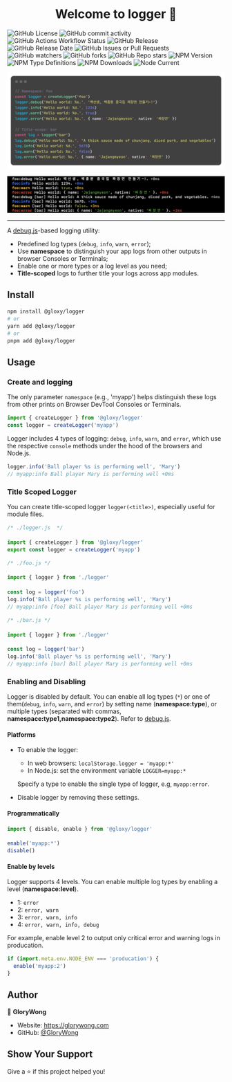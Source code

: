 <h1 align="center">Welcome to logger 👋</h1>

![GitHub License](https://img.shields.io/github/license/GloryWong/logger)
![GitHub commit activity](https://img.shields.io/github/commit-activity/w/GloryWong/logger)
![GitHub Actions Workflow Status](https://img.shields.io/github/actions/workflow/status/GloryWong/logger/release.yml)
![GitHub Release](https://img.shields.io/github/v/release/GloryWong/logger)
![GitHub Release Date](https://img.shields.io/github/release-date/GloryWong/logger)
![GitHub Issues or Pull Requests](https://img.shields.io/github/issues/GloryWong/logger)
![GitHub watchers](https://img.shields.io/github/watchers/GloryWong/logger)
![GitHub forks](https://img.shields.io/github/forks/GloryWong/logger)
![GitHub Repo stars](https://img.shields.io/github/stars/GloryWong/logger)
![NPM Version](https://img.shields.io/npm/v/%40gloxy%2Flogger)
![NPM Type Definitions](https://img.shields.io/npm/types/%40gloxy%2Flogger)
![NPM Downloads](https://img.shields.io/npm/dw/%40gloxy%2Flogger)
![Node Current](https://img.shields.io/node/v/%40gloxy%2Flogger)

![demo-code-snap](demo-code-snap.png)

![demo-output-snap](demo-output-snap.png)

---

A [debug.js](https://github.com/debug-js/debug#readme)-based logging utility:

* Predefined log types (`debug`, `info`, `warn`, `error`);
* Use **namespace** to distinguish your app logs from other outputs in browser Consoles or Terminals;
* Enable one or more types or a log level as you need;
* **Title-scoped** logs to further title your logs across app modules.

## Install

```bash
npm install @gloxy/logger
# or
yarn add @gloxy/logger
# or
pnpm add @gloxy/logger
```

## Usage

### Create and logging

The only parameter `namespace` (e.g., 'myapp') helps distinguish these logs from other prints on Browser DevTool Consoles or Terminals.

```javascript
import { createLogger } from '@gloxy/logger'
const logger = createLogger('myapp')
```

Logger includes 4 types of logging: `debug`, `info`, `warn`, and `error`, which use the respective `console` methods under the hood of the browsers and Node.js.

```javascript
logger.info('Ball player %s is performing well', 'Mary')
// myapp:info Ball player Mary is performing well +0ms
```

### Title Scoped Logger

You can create title-scoped logger `logger(<title>)`, especially useful for module files.

```javascript
/* ./logger.js  */

import { createLogger } from '@gloxy/logger'
export const logger = createLogger('myapp')
```

```javascript
/* ./foo.js */

import { logger } from './logger'

const log = logger('foo')
log.info('Ball player %s is performing well', 'Mary')
// myapp:info [foo] Ball player Mary is performing well +0ms
```

```javascript
/* ./bar.js */

import { logger } from './logger'

const log = logger('bar')
log.info('Ball player %s is performing well', 'Mary')
// myapp:info [bar] Ball player Mary is performing well +0ms
```

### Enabling and Disabling

Logger is disabled by default. You can enable all log types (`*`) or one of them(`debug`, `info`, `warn`, and `error`) by setting name (**namespace:type**), or multiple types (separated with commas, **namespace:type1,namespace:type2**). Refer to [debug.js](https://github.com/debug-js/debug/tree/master?tab=readme-ov-file#wildcards).

#### Platforms

- To enable the logger:

  * In web browsers: `localStorage.logger = 'myapp:*'`
  * In Node.js: set the environment variable `LOGGER=myapp:*`

  Specify a type to enable the single type of logger, e.g, `myapp:error`.

- Disable logger by removing these settings.

#### Programmatically

```javascript
import { disable, enable } from '@gloxy/logger'

enable('myapp:*')
disable()
```

#### Enable by levels

Logger supports 4 levels. You can enable multiple log types by enabling a level (**namespace:level**).

- 1: `error`
- 2: `error, warn`
- 3: `error, warn, info`
- 4: `error, warn, info, debug`

For example, enable level 2 to output only critical error and warning logs in producation.

```javascript
if (import.meta.env.NODE_ENV === 'producation') {
  enable('myapp:2')
}
```

## Author

👤 **GloryWong**

* Website: https://glorywong.com
* GitHub: [@GloryWong](https://github.com/GloryWong)

## Show Your Support

Give a ⭐️ if this project helped you!
